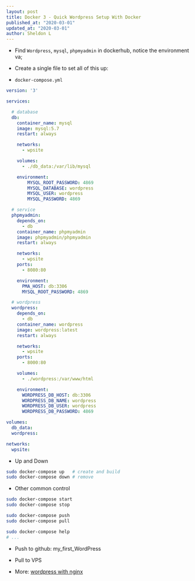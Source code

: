 ```yaml
---
layout: post
title: Docker 3 - Quick Wordpress Setup With Docker
published_at: "2020-03-01"
updated_at: "2020-03-01"
author: Sheldon L
---
```


- Find `Wordpress`, `mysql`, `phpmyadmin` in dockerhub, notice the environment va;

- Create a single file to set all of this up:

- `docker-compose.yml`

```yml
version: '3'

services:

  # database
  db:
    container_name: mysql
    image: mysql:5.7
    restart: always

    networks:
      - wpsite

    volumes:
      - ./db_data:/var/lib/mysql

    environment:
        MYSQL_ROOT_PASSWORD: 4869
        MYSQL_DATABASE: wordpress
        MYSQL_USER: wordpress
        MYSQL_PASSWORD: 4869

  # service
  phpmyadmin:
    depends_on:
      - db
    container_name: phpmyadmin
    image: phpmyadmin/phpmyadmin
    restart: always

    networks:
      - wpsite
    ports:
      - 8080:80

    environment:
      PMA_HOST: db:3306
      MYSQL_ROOT_PASSWORD: 4869

  # wordpress
  wordpress:
    depends_on:
      - db
    container_name: wordpress
    image: wordpress:latest
    restart: always

    networks:
      - wpsite
    ports:
      - 8000:80

    volumes:
      - ./wordpress:/var/www/html

    environment:
      WORDPRESS_DB_HOST: db:3306
      WORDPRESS_DB_NAME: wordpress
      WORDPRESS_DB_USER: wordpress
      WORDPRESS_DB_PASSWORD: 4869

volumes:
  db_data:
  wordpress:

networks:
  wpsite:
```

- Up and Down

```bash
sudo docker-compose up   # create and build
sudo docker-compose down # remove
```

- Other common control

```bash
sudo docker-compose start
sudo docker-compose stop

sudo docker-compose push
sudo docker-compose pull

sudo docker-compose help
# ...
```

- Push to github: my_first_WordPress

- Pull to VPS

- More: [wordpress with nginx](https://www.digitalocean.com/community/tutorials/how-to-install-wordpress-with-docker-compose)

